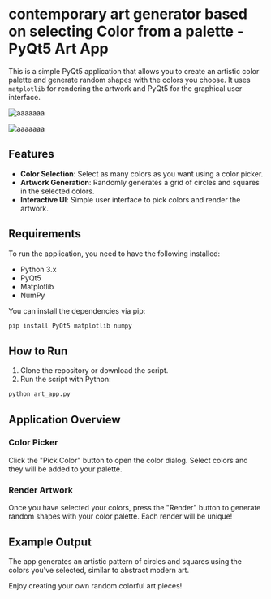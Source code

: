 
# contemporary art generator based on selecting Color from a palette  - PyQt5 Art App

This is a simple PyQt5 application that allows you to create an artistic color palette and generate random shapes with the colors you choose. It uses `matplotlib` for rendering the artwork and PyQt5 for the graphical user interface.

![aaaaaaa](https://github.com/user-attachments/assets/28098520-04a9-4db7-864c-94c79d23b1ad)

![aaaaaaa](https://github.com/user-attachments/assets/580ffed9-ae08-43c5-af4c-bf48f06a23de)

## Features

- **Color Selection**: Select as many colors as you want using a color picker.
- **Artwork Generation**: Randomly generates a grid of circles and squares in the selected colors.
- **Interactive UI**: Simple user interface to pick colors and render the artwork.

## Requirements

To run the application, you need to have the following installed:

- Python 3.x
- PyQt5
- Matplotlib
- NumPy

You can install the dependencies via pip:

```bash
pip install PyQt5 matplotlib numpy
```

## How to Run

1. Clone the repository or download the script.
2. Run the script with Python:

```bash
python art_app.py
```

## Application Overview

### Color Picker
Click the "Pick Color" button to open the color dialog. Select colors and they will be added to your palette.

### Render Artwork
Once you have selected your colors, press the "Render" button to generate random shapes with your color palette. Each render will be unique!

## Example Output

The app generates an artistic pattern of circles and squares using the colors you've selected, similar to abstract modern art.

Enjoy creating your own random colorful art pieces!








